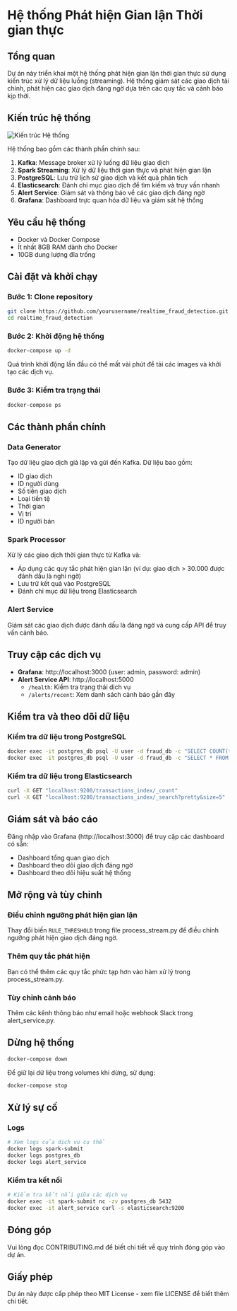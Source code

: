 # Hệ thống Phát hiện Gian lận Thời gian thực

## Tổng quan

Dự án này triển khai một hệ thống phát hiện gian lận thời gian thực sử dụng kiến trúc xử lý dữ liệu luồng (streaming). Hệ thống giám sát các giao dịch tài chính, phát hiện các giao dịch đáng ngờ dựa trên các quy tắc và cảnh báo kịp thời.

## Kiến trúc hệ thống

![Kiến trúc Hệ thống](./docs/system_architecture.png)

Hệ thống bao gồm các thành phần chính sau:

1. **Kafka**: Message broker xử lý luồng dữ liệu giao dịch
2. **Spark Streaming**: Xử lý dữ liệu thời gian thực và phát hiện gian lận
3. **PostgreSQL**: Lưu trữ lịch sử giao dịch và kết quả phân tích
4. **Elasticsearch**: Đánh chỉ mục giao dịch để tìm kiếm và truy vấn nhanh
5. **Alert Service**: Giám sát và thông báo về các giao dịch đáng ngờ
6. **Grafana**: Dashboard trực quan hóa dữ liệu và giám sát hệ thống

## Yêu cầu hệ thống

- Docker và Docker Compose
- Ít nhất 8GB RAM dành cho Docker
- 10GB dung lượng đĩa trống

## Cài đặt và khởi chạy

### Bước 1: Clone repository

```bash
git clone https://github.com/yourusername/realtime_fraud_detection.git
cd realtime_fraud_detection
```

### Bước 2: Khởi động hệ thống

```bash
docker-compose up -d
```

Quá trình khởi động lần đầu có thể mất vài phút để tải các images và khởi tạo các dịch vụ.

### Bước 3: Kiểm tra trạng thái

```bash
docker-compose ps
```

## Các thành phần chính

### Data Generator

Tạo dữ liệu giao dịch giả lập và gửi đến Kafka. Dữ liệu bao gồm:
- ID giao dịch
- ID người dùng
- Số tiền giao dịch
- Loại tiền tệ
- Thời gian
- Vị trí
- ID người bán

### Spark Processor

Xử lý các giao dịch thời gian thực từ Kafka và:
- Áp dụng các quy tắc phát hiện gian lận (ví dụ: giao dịch > 30.000 được đánh dấu là nghi ngờ)
- Lưu trữ kết quả vào PostgreSQL
- Đánh chỉ mục dữ liệu trong Elasticsearch

### Alert Service

Giám sát các giao dịch được đánh dấu là đáng ngờ và cung cấp API để truy vấn cảnh báo.

## Truy cập các dịch vụ

- **Grafana**: http://localhost:3000 (user: admin, password: admin)
- **Alert Service API**: http://localhost:5000
  - `/health`: Kiểm tra trạng thái dịch vụ
  - `/alerts/recent`: Xem danh sách cảnh báo gần đây

## Kiểm tra và theo dõi dữ liệu

### Kiểm tra dữ liệu trong PostgreSQL

```bash
docker exec -it postgres_db psql -U user -d fraud_db -c "SELECT COUNT(*) FROM transactions_history;"
docker exec -it postgres_db psql -U user -d fraud_db -c "SELECT * FROM transactions_history LIMIT 5;"
```

### Kiểm tra dữ liệu trong Elasticsearch

```bash
curl -X GET "localhost:9200/transactions_index/_count"
curl -X GET "localhost:9200/transactions_index/_search?pretty&size=5"
```

## Giám sát và báo cáo

Đăng nhập vào Grafana (http://localhost:3000) để truy cập các dashboard có sẵn:
- Dashboard tổng quan giao dịch
- Dashboard theo dõi giao dịch đáng ngờ
- Dashboard theo dõi hiệu suất hệ thống

## Mở rộng và tùy chỉnh

### Điều chỉnh ngưỡng phát hiện gian lận

Thay đổi biến `RULE_THRESHOLD` trong file process_stream.py để điều chỉnh ngưỡng phát hiện giao dịch đáng ngờ.

### Thêm quy tắc phát hiện

Bạn có thể thêm các quy tắc phức tạp hơn vào hàm xử lý trong process_stream.py.

### Tùy chỉnh cảnh báo

Thêm các kênh thông báo như email hoặc webhook Slack trong alert_service.py.

## Dừng hệ thống

```bash
docker-compose down
```

Để giữ lại dữ liệu trong volumes khi dừng, sử dụng:
```bash
docker-compose stop
```

## Xử lý sự cố

### Logs

```bash
# Xem logs của dịch vụ cụ thể
docker logs spark-submit
docker logs postgres_db
docker logs alert_service
```

### Kiểm tra kết nối

```bash
# Kiểm tra kết nối giữa các dịch vụ
docker exec -it spark-submit nc -zv postgres_db 5432
docker exec -it alert_service curl -s elasticsearch:9200
```

## Đóng góp

Vui lòng đọc CONTRIBUTING.md để biết chi tiết về quy trình đóng góp vào dự án.

## Giấy phép

Dự án này được cấp phép theo MIT License - xem file LICENSE để biết thêm chi tiết.